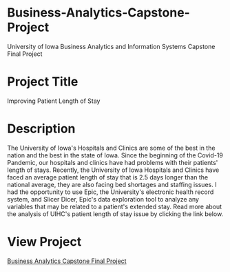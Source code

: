 # Business-Analytics-Capstone-Project
 University of Iowa Business Analytics and Information Systems Capstone Final Project

# Project Title
Improving Patient Length of Stay

# Description
The University of Iowa's Hospitals and Clinics are some of the best in the nation and the best in the state of Iowa. Since the beginning of the Covid-19 Pandemic, our hospitals and clinics have had problems with their patients' length of stays. Recently, the University of Iowa Hospitals and Clinics have faced an average patient length of stay that is 2.5 days longer than the national average, they are also facing bed shortages and staffing issues. I had the opportunity to use Epic, the University's electronic health record system, and Slicer Dicer, Epic's data exploration tool to analyze any variables that may be related to a patient's extended stay. Read more about the analysis of UIHC's patient length of stay issue by clicking the link below.

# View Project
[Business Analytics Capstone Final Project](<Project/BAIS Capstone Project.pdf>)
